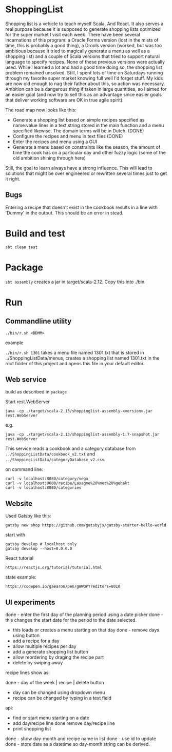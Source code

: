 # ShoppingList

Shopping list is a vehicle to teach myself Scala. And React. 
It also serves a real purpose because it is supposed to generate shopping lists optimized for the super market I visit each week. 
There have been several incarnations of this program: a Oracle Forms version (lost in the mists of time, this is probably a good thing), a Drools version (worked, but was too ambitious because it tried to magically generate a menu as well as a shopping list)
and a couple of Scala versions that tried to support natural language to specify recipes.
None of these previous versions were actually used. While I learned a lot and had a good time doing so, the shopping list problem remained unsolved. Still, I spent lots of time on Saturdays running through 
my favorite  super market knowing full well I'd forget stuff. My kids are now old enough to nag their father about this, so action was necessary.
Ambition can be a dangerous thing if taken in large quantities, so I aimed for an easier goal (and now try to sell this as an advantage since easier goals that deliver working software are OK in true agile spirit).

The road map now looks like this:
- Generate a shopping list based on simple recipes specified as name:value lines in a text string stored in the main function and a menu specified likewise. The domain terms will be in Dutch. (DONE)
- Configure the recipes and menu in text files (DONE)
- Enter the recipes and menu using a GUI
- Generate a menu based on constraints like the season, the amount of time the cook has on a particular day and other fuzzy logic (some of the old ambition shining through here)

Still, the goal to learn always have a strong influence. This will lead to solutions that might be over engineered or rewritten several times just to get it right. 

## Bugs

Entering a recipe that doesn't exist in the cookbook results in a line with 'Dummy' in the output. This should be an error in stead. 

# Build and test

```sbt clean test```

# Package

```sbt assembly``` creates a jar in target/scala-2.12. Copy this into ./bin

# Run

## Commandline utility

```./bin/r.sh <DDMM>```

example

```./bin/r.sh 1301``` takes a menu file named 1301.txt that is stored in ../ShoppingListData/menus, creates a shopping list named 1301.txt in
the root folder of this project and opens this file in your default editor.

## Web service

build as described in `package`

Start rest.WebServer

    java -cp ./target/scala-2.13/shoppinglist-assembly-<version>.jar rest.WebServer
    
e.g.
    
    java -cp ./target/scala-2.13/shoppinglist-assembly-1.7-snapshot.jar rest.WebServer
    
This service reads a cookbook and a category database from `../ShoppingListData/cookbook_v2.txt` and `../ShoppingListData/categoryDatabase_v2.csv`.    
    
on command line:

    curl -v localhost:8080/category/vega
    curl -v localhost:8080/recipe/Lasagne%20%met%20%gehakt
    curl -v localhost:8080/categories
    
## Website

Used Gatsby like this:

    gatsby new shop https://github.com/gatsbyjs/gatsby-starter-hello-world
    
start with

    gatsby develop # localhost only
    gatsby develop --host=0.0.0.0
    
React tutorial

    https://reactjs.org/tutorial/tutorial.html
    
state example:

    https://codepen.io/gaearon/pen/gWWQPY?editors=0010

## UI experiments

done - enter the first day of the planning period using a 
    date picker
done - this changes the start date for the period to the date selected.     
- this loads or creates a menu starting on that day
done - remove days using button 
- add a recipe for a day         
- allow multiple recipes per day
- add a generate shopping list button
- allow reordering by draging the recipe part
- delete by swiping away

recipe lines show as:

done - day of the week | recipe | delete button
- day can be changed using dropdown menu
- recipe can be changed by typing in a text field

api:

- find or start menu starting on a date
- add day/recipe line
done remove day/recipe line
- print shopping list

done - show day-month and recipe name in list 
done - use id to update 
done - store date as a datetime so day-month string can be derived.    